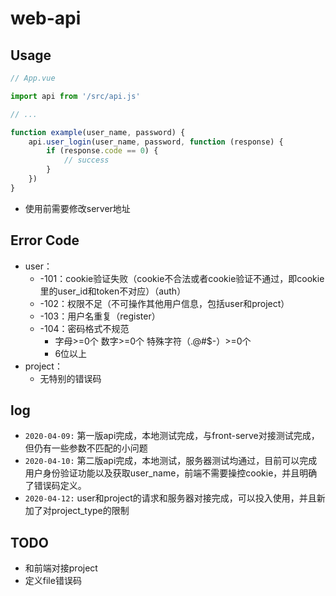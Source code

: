 # web-api

## Usage

```js
// App.vue

import api from '/src/api.js'

// ...

function example(user_name, password) {
    api.user_login(user_name, password, function (response) {
        if (response.code == 0) {
            // success
        }
    })
}

```

- 使用前需要修改server地址

## Error Code

- user：
    - -101：cookie验证失败（cookie不合法或者cookie验证不通过，即cookie里的user_id和token不对应）（auth）
    - -102：权限不足（不可操作其他用户信息，包括user和project）
    - -103：用户名重复（register）
    - -104：密码格式不规范
        - 字母>=0个 数字>=0个 特殊字符（.@#$-）>=0个
        - 6位以上
- project：
    - 无特别的错误码

## log

- `2020-04-09:` 第一版api完成，本地测试完成，与front-serve对接测试完成，但仍有一些参数不匹配的小问题
- `2020-04-10:` 第二版api完成，本地测试，服务器测试均通过，目前可以完成用户身份验证功能以及获取user_name，前端不需要操控cookie，并且明确了错误码定义。
- `2020-04-12:` user和project的请求和服务器对接完成，可以投入使用，并且新加了对project_type的限制

## TODO

- 和前端对接project
- 定义file错误码
